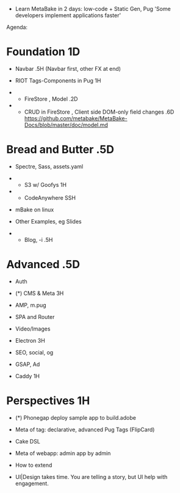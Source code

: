 
- Learn MetaBake in 2 days: low-code + Static Gen, Pug 
 'Some developers implement applications faster'

Agenda:

Foundation 1D
==========


- Navbar .5H (Navbar first, other FX at end)

- RIOT Tags-Components in Pug 1H


- *  FireStore ,  Model .2D


- * CRUD in  FireStore , Client side DOM-only field changes .6D
https://github.com/metabake/MetaBake-Docs/blob/master/doc/model.md 


Bread and Butter .5D
==================

- Spectre, Sass, assets.yaml

- * S3 w/ Goofys  1H

- * CodeAnywhere SSH

- mBake on linux

- Other Examples, eg Slides

- * Blog, -i .5H

Advanced .5D
========

- Auth

- (*) CMS & Meta 3H

- AMP, m.pug 

- SPA and Router

- Video/Images

- Electron 3H

- SEO, social, og

- GSAP, Ad

- Caddy 1H

Perspectives 1H
============
- (*) Phonegap deploy sample app to build.adobe

- Meta of tag: declarative, advanced Pug Tags (FlipCard) 

- Cake DSL

- Meta of webapp: admin app by admin

- How to extend

- UI|Design takes time. You are telling a story, but UI help with engagement. 

